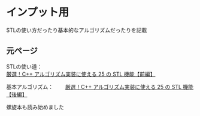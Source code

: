 # インプット用

STLの使い方だったり基本的なアルゴリズムだったりを記載

## 元ページ

STLの使い道：  
[厳選！C++ アルゴリズム実装に使える 25 の STL 機能【前編】](https://qiita.com/e869120/items/518297c6816adb67f9a5)

基本アルゴリズム：　　
[厳選！C++ アルゴリズム実装に使える 25 の STL 機能【後編】](https://qiita.com/e869120/items/702ca1c1ed6ff6770257)

螺旋本も読み始めました